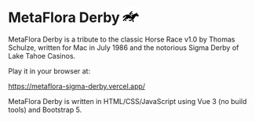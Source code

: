 # MetaFlora Derby ![](horse.png)

MetaFlora Derby is a tribute to the classic Horse Race v1.0 by Thomas Schulze, written for Mac in July 1986 and the notorious Sigma Derby of Lake Tahoe Casinos.

Play it in your browser at:

https://metaflora-sigma-derby.vercel.app/

MetaFlora Derby is written in HTML/CSS/JavaScript using Vue 3 (no build tools) and Bootstrap 5.
